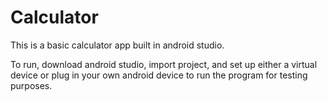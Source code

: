# Calculator

This is a basic calculator app built in android studio.

To run, download android studio, import project, and set up either a virtual device or plug in your own android device to run the program for testing purposes.
